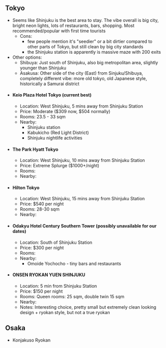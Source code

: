 ## Tokyo
- Seems like Shinjuku is the best area to stay. The vibe overall is big city, bright neon lights, lots of restaurants, bars, shopping. Most recommended/popular with first time tourists
	- Cons:
		- few people mention it's "seedier" or a bit dirtier compared to other parts of Tokyo, but still clean by big city standards
		- the Shinjuku station is apparently is massive maze with 200 exits
- Other options:
	- Shibuya: Just south of Shinjuku, also big metropolitan area, slightly younger than Shinjuku
	- Asakusa: Other side of the city (East) from Sinjuku/Shibuya, completely different vibe: more old tokyo, old Japanese style, historically a Samurai district
- #### Keio Plaza Hotel Tokyo (current best)
	- Location: West Shinjuku, 5 mins away from Shinjuku Station
	- Price: Moderate ($309 now, $504 normally)
	- Rooms: 23.5 - 33 sqm
	- Nearby:
		- Shinjuku station
		- Kabukicho (Red Light District)
		- Shinjuku nightlife activities
- #### The Park Hyatt Tokyo
	- Location: West Shinjuku, 10 mins away from Shinjuku Station
	- Price: Extreme Splurge ($1000+/night)
	- Rooms:
	- Nearby:
- #### Hilton Tokyo
	- Location: West Shinjuku, 15 mins away from Shinjuku Station
	- Price: $540 per night
	- Rooms: 28-30 sqm
	- Nearby:
- #### Odakyu Hotel Century Southern Tower (possibly unavailable for our dates)
	- Location: South of Shinjuku Station
	- Price: $300 per night
	- Rooms:
	- Nearby:
		- Omoide Yochocho - tiny bars and restaurants
- #### ONSEN RYOKAN YUEN SHINJUKU
	- Location: 5 min from Shinjuku Station
	- Price: $150 per night
	- Rooms: Queen rooms: 25 sqm, double twin 15 sqm
	- Nearby:
	- Notes: Interesting choice, pretty small but extremely clean looking design + ryokan style, but not a true ryokan

## Osaka
- Konjakuso Ryokan